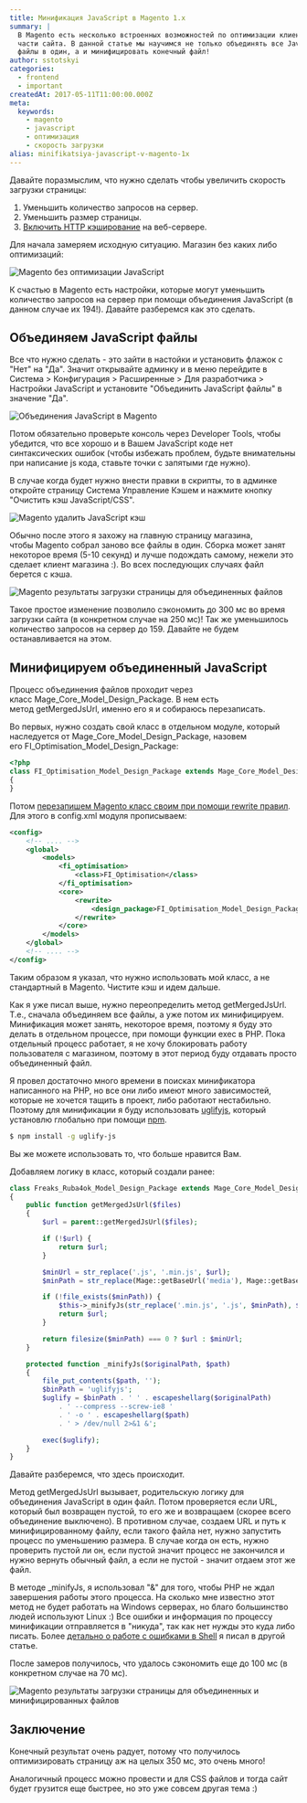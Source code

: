 ```yaml
---
title: Минификация JavaScript в Magento 1.x
summary: |
  В Magento есть несколько встроенных возможностей по оптимизации клиентской
  части сайта. В данной статье мы научимся не только объединять все JavaScript
  файлы в один, а и минифицировать конечный файл!
author: sstotskyi
categories:
  - frontend
  - important
createdAt: 2017-05-11T11:00:00.000Z
meta:
  keywords:
    - magento
    - javascript
    - оптимизация
    - скорость загрузки
alias: minifikatsiya-javascript-v-magento-1x
---
```


Давайте поразмыслим, что нужно сделать чтобы увеличить скорость загрузки страницы:

1.  Уменьшить количество запросов на сервер.
2.  Уменьшить размер страницы.
3.  [Включить HTTP кэширование](../../linux/2017-05-10_vklyuchaem-http-keshirovanie-v-nginx-i-apache2) на веб-сервере.

Для начала замеряем исходную ситуацию. Магазин без каких либо оптимизаций:

![Magento без оптимизации JavaScript](./magento-js-without-merge.png)

К счастью в Magento есть настройки, которые могут уменьшить количество запросов на сервер при помощи объединения JavaScript (в данном случае их 194!). Давайте разберемся как это сделать.

## Объединяем JavaScript файлы

Все что нужно сделать - это зайти в настойки и установить флажок с "Нет" на "Да". Значит открывайте админку и в меню перейдите в Система > Конфигурация > Расширенные > Для разработчика > Настройки JavaScript и установите "Объединить JavaScript файлы" в значение "Да".

![Объединения JavaScript в Magento](./magento-js.png)

Потом обязательно проверьте консоль через Developer Tools, чтобы убедится, что все хорошо и в Вашем JavaScript коде нет синтаксических ошибок (чтобы избежать проблем, будьте внимательны при написание js кода, ставьте точки с запятыми где нужно).

В случае когда будет нужно внести правки в скрипты, то в админке откройте страницу Система Управление Кэшем и нажмите кнопку "Очистить кэш JavaScript/CSS".

![Magento удалить JavaScript кэш](./magento-js-cache.png)

Обычно после этого я захожу на главную страницу магазина, чтобы Magento собрал заново все файлы в один. Сборка может занят некоторое время (5-10 секунд) и лучше подождать самому, нежели это сделает клиент магазина :). Во всех последующих случаях файл берется с кэша.

![Magento результаты загрузки страницы для объединенных файлов](./magento-js-merged.png)

Такое простое изменение позволило сэкономить до 300 мс во время загрузки сайта (в конкретном случае на 250 мс)! Так же уменьшилось количество запросов на сервер до 159. Давайте не будем останавливается на этом.

## Минифицируем объединенный JavaScript

Процесс объединения файлов проходит через класс Mage\_Core\_Model\_Design\_Package. В нем есть метод getMergedJsUrl, именно его я и собираюсь перезаписать.

Во первых, нужно создать свой класс в отдельном модуле, который наследуется от Mage\_Core\_Model\_Design\_Package, назовем его FI\_Optimisation\_Model\_Design\_Package:

```php
<?php
class FI_Optimisation_Model_Design_Package extends Mage_Core_Model_Design_Package
{
}
```

Потом [перезапишем Magento класс своим при помощи rewrite правил](../../backend/2012-02-26_magento-modeli-ot-a-do-ya-sobytiya-i-rewrite-klassov). Для этого в config.xml модуля прописываем:

```xml
<config>
    <!-- .... -->
    <global>
        <models>
            <fi_optimisation>
                <class>FI_Optimisation</class>
            </fi_optimisation>
            <core>
                <rewrite>
                    <design_package>FI_Optimisation_Model_Design_Package</design_package>
                </rewrite>
            </core>
        </models>
    </global>
    <!-- .... -->
</config>
```

Таким образом я указал, что нужно использовать мой класс, а не стандартный в Magento. Чистите кэш и идем дальше.

Как я уже писал выше, нужно переопределить метод getMergedJsUrl. Т.е., сначала объединяем все файлы, а уже потом их минифицируем. Минификация может занять, некоторое время, поэтому я буду это делать в отдельном процессе, при помощи функции exec в PHP. Пока отдельный процесс работает, я не хочу блокировать работу пользователя с магазином, поэтому в этот период буду отдавать просто объединенный файл.

Я провел достаточно много времени в поисках минификатора написанного на PHP, но все они либо имеют много зависимостей, которые не хочется тащить в проект, либо работают нестабильно. Поэтому для минификации я буду использовать [uglifyjs](https://www.npmjs.com/package/uglify-js), который установлю глобально при помощи [npm](https://docs.npmjs.com/getting-started/what-is-npm).

```bash
$ npm install -g uglify-js
```

Вы же можете использовать то, что больше нравится Вам.

Добавляем логику в класс, который создали ранее:

```php
class Freaks_Ruba4ok_Model_Design_Package extends Mage_Core_Model_Design_Package
{
    public function getMergedJsUrl($files)
    {
        $url = parent::getMergedJsUrl($files);

        if (!$url) {
            return $url;
        }

        $minUrl = str_replace('.js', '.min.js', $url);
        $minPath = str_replace(Mage::getBaseUrl('media'), Mage::getBaseDir('media') . DS, $minUrl);

        if (!file_exists($minPath)) {
            $this->_minifyJs(str_replace('.min.js', '.js', $minPath), $minPath);
            return $url;
        }

        return filesize($minPath) === 0 ? $url : $minUrl;
    }

    protected function _minifyJs($originalPath, $path)
    {
        file_put_contents($path, '');
        $binPath = 'uglifyjs';
        $uglify = $binPath . ' ' . escapeshellarg($originalPath)
            . ' --compress --screw-ie8 '
            . ' -o ' . escapeshellarg($path)
            . ' > /dev/null 2>&1 &';

        exec($uglify);
    }
}
```

Давайте разберемся, что здесь происходит.

Метод getMergedJsUrl вызывает, родительскую логику для объединения JavaScript в один файл. Потом проверяется если URL, который был возвращен пустой, то его же и возвращаем (скорее всего объединение выключено). В противном случае, создаем URL и путь к минифицированному файлу, если такого файла нет, нужно запустить процесс по уменьшению размера. В случае когда он есть, нужно проверить пустой ли он, если пустой значит процесс не закончился и нужно вернуть обычный файл, а если не пустой - значит отдаем этот же файл.

В методе \_minifyJs, я использовал "&" для того, чтобы PHP не ждал завершения работы этого процесса. На сколько мне известно этот метод не будет работать на Windows серверах, но благо большинство людей используют Linux :) Все ошибки и информация по процессу минификации отправляется в "никуда", так как нет нужды это куда либо писать. Более [детально о работе с ошибками в Shell](../../linux/2011-10-20_uchimsya-programmirovat-v-shell-obrabotka-oshibok) я писал в другой статье.

После замеров получилось, что удалось сэкономить еще до 100 мс (в конкретном случае на 70 мс).

![Magento результаты загрузки страницы для объединенных и минифицированных файлов](./magento-js-merged-min.png)

## Заключение

Конечный результат очень радует, потому что получилось оптимизировать страницу аж на целых 350 мс, это очень много!

Аналогичный процесс можно провести и для CSS файлов и тогда сайт будет грузится еще быстрее, но это уже совсем другая тема :)
